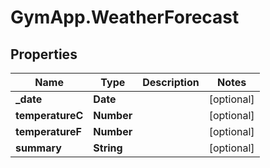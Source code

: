 # GymApp.WeatherForecast

## Properties
Name | Type | Description | Notes
------------ | ------------- | ------------- | -------------
**_date** | **Date** |  | [optional] 
**temperatureC** | **Number** |  | [optional] 
**temperatureF** | **Number** |  | [optional] 
**summary** | **String** |  | [optional] 
